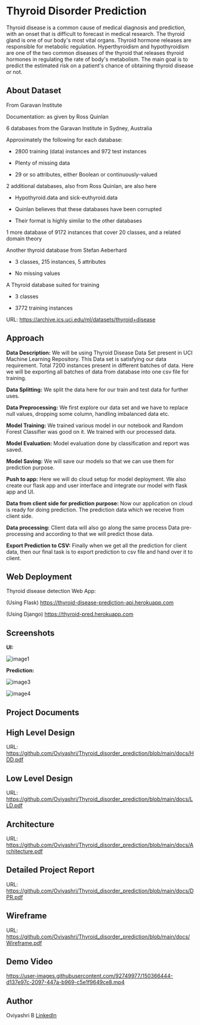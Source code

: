 # Thyroid Disorder Prediction
Thyroid disease is a common cause of medical diagnosis and prediction, with an onset that is difficult to forecast in medical research. The thyroid gland is one of our body's most vital organs. Thyroid hormone releases are responsible for metabolic regulation. Hyperthyroidism and hypothyroidism are one of the two common diseases of the thyroid that releases thyroid hormones in regulating the rate of body's metabolism. The main goal is to predict the estimated risk on a patient's chance of obtaining thyroid disease or not.

## About Dataset
From Garavan Institute

Documentation: as given by Ross Quinlan
 
6 databases from the Garavan Institute in Sydney, Australia


Approximately the following for each database:

  *	2800 training (data) instances and 972 test instances
  
  *	Plenty of missing data
 
  *	29 or so attributes, either Boolean or continuously-valued

2 additional databases, also from Ross Quinlan, are also here
 
 *	Hypothyroid.data and sick-euthyroid.data
 
 *	Quinlan believes that these databases have been corrupted

 *	Their format is highly similar to the other databases

1 more database of 9172 instances that cover 20 classes, and a related domain theory

Another thyroid database from Stefan Aeberhard

*	3 classes, 215 instances, 5 attributes

*	No missing values

A Thyroid database suited for training

*	3 classes

*	3772 training instances

URL: https://archive.ics.uci.edu/ml/datasets/thyroid+disease

## Approach

**Data Description:**
We will be using Thyroid Disease Data Set present in UCI Machine Learning Repository. This Data set is satisfying our data requirement. Total 7200 instances present in different batches of data. Here we will be exporting all batches of data from database into one csv file for training.

**Data Splitting:**
We split the data here for our train and test data for further uses.

**Data Preprocessing:**
We first explore our data set and we have to replace  null values, dropping some column, handling imbalanced data etc.

**Model Training:**
We trained various model in our notebook and Random Forest Classifier was good on it. We trained with our processed data.

**Model Evaluation:**
Model evaluation done by classification and report was saved.

**Model Saving:**
We will save our models so that we can use them for prediction purpose. 

**Push to app:**
Here we will do cloud setup for model deployment. We also create our flask app and user interface and integrate our model with flask app and UI.

**Data from client side for prediction purpose:**
Now our application on cloud is ready for doing prediction. The prediction data which we receive from client side. 

**Data processing:**
Client data will also go along the same process Data pre-processing and according to that we will predict those data.

**Export Prediction to CSV:**
Finally when we get all the prediction for client data, then our final task is to export prediction to csv file and hand over it to client.

## Web Deployment

Thyroid disease detection Web App: 

(Using Flask)  https://thyroid-disease-prediction-api.herokuapp.com

(Using Django) https://thyroid-pred.herokuapp.com


## Screenshots
**UI:**

![image1](https://user-images.githubusercontent.com/92749977/150357887-4491993b-6478-412d-9aa2-3bf9e8429602.jpg)

**Prediction:**

![image3](https://user-images.githubusercontent.com/92749977/150358057-2cc5bf3f-0c56-49a0-8b35-9f3c49c440a2.jpg)

![image4](https://user-images.githubusercontent.com/92749977/150359302-65ddd462-9fe6-40bb-b139-365c1f02286c.jpg)

## Project Documents

## High Level Design 

URL: https://github.com/Oviyashri/Thyroid_disorder_prediction/blob/main/docs/HDD.pdf

## Low Level Design

URL: https://github.com/Oviyashri/Thyroid_disorder_prediction/blob/main/docs/LLD.pdf

## Architecture

URL: https://github.com/Oviyashri/Thyroid_disorder_prediction/blob/main/docs/Architecture.pdf

## Detailed Project Report

URL: https://github.com/Oviyashri/Thyroid_disorder_prediction/blob/main/docs/DPR.pdf

## Wireframe

URL: https://github.com/Oviyashri/Thyroid_disorder_prediction/blob/main/docs/Wireframe.pdf

## Demo Video
	
https://user-images.githubusercontent.com/92749977/150366444-d137e97c-2097-447a-b969-c5e1f9649ce8.mp4

## Author

Oviyashri B [LinkedIn](https://www.linkedin.com/in/oviyashri-balasubramaniam)
